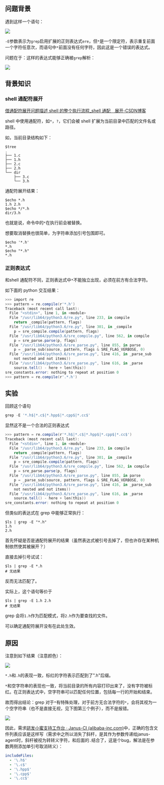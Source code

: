 ## 问题背景
遇到这样一个语句：

![](https://intranetproxy.alipay.com/skylark/lark/0/2024/png/140156364/1725592698827-6ce4f02b-dfc7-430c-96c6-dfde08a7573c.png)

`-E`参数表示为`grep`启用扩展的正则表达式`ere`，但`*`是一个限定符，表示重复前面一个字符任意次，而语句中`*`前面没有任何字符，因此这是一个错误的表达式。

问题在于：这样的表达式能够正确被`grep`解析：

![](https://intranetproxy.alipay.com/skylark/lark/0/2024/png/140156364/1725592913895-21210811-cb8e-4abb-949a-120f4fe5c96c.png)

## 背景知识
### shell 通配符展开
[借通配符展开问题描述 shell 的整个执行流程_shell 通配　展开-CSDN博客](https://blog.csdn.net/Longyu_wlz/article/details/108026979)

shell 中使用通配符，如`*`，`?`，它们会被 shell 扩展为当前目录中匹配的文件名或路径。

如，当前目录结构如下：

```shell
$tree
.
├── 1.c
├── 1.h
├── 2.c
├── 2.h
└── dir
    ├── 3.c
    └── 3.h
```

通配符展开结果：

```shell
$echo *.h
1.h 2.h
$echo */*.h
dir/3.h
```

也就是说，命令中的`*`在执行前会被替换。

想要取消替换也很简单，为字符串添加引号包围即可。

```shell
$echo '*.h'
*.h
$echo "*.h"
*.h
```

### 正则表达式
和shell 通配符不同，正则表达式中`*`不能独立出现，必须在前方有合法字符。

如下面的 python 交互结果：

```powershell
>>> import re
>>> pattern = re.compile(r'*.h')
Traceback (most recent call last):
  File "<stdin>", line 1, in <module>
  File "/usr/lib64/python3.6/re.py", line 233, in compile
    return _compile(pattern, flags)
  File "/usr/lib64/python3.6/re.py", line 301, in _compile
    p = sre_compile.compile(pattern, flags)
  File "/usr/lib64/python3.6/sre_compile.py", line 562, in compile
    p = sre_parse.parse(p, flags)
  File "/usr/lib64/python3.6/sre_parse.py", line 855, in parse
    p = _parse_sub(source, pattern, flags & SRE_FLAG_VERBOSE, 0)
  File "/usr/lib64/python3.6/sre_parse.py", line 416, in _parse_sub
    not nested and not items))
  File "/usr/lib64/python3.6/sre_parse.py", line 616, in _parse
    source.tell() - here + len(this))
sre_constants.error: nothing to repeat at position 0
>>> pattern = re.compile(r'.*.h')
```

## 实验
回顾这个语句

```powershell
grep -E '*.h$|*.c$|*.hpp$|*.cpp$|*.cc$'
```

显然这不是一个合法的正则表达式

```powershell
>>> pattern = re.compile(r'*.h$|*.c$|*.hpp$|*.cpp$|*.cc$')
Traceback (most recent call last):
  File "<stdin>", line 1, in <module>
  File "/usr/lib64/python3.6/re.py", line 233, in compile
    return _compile(pattern, flags)
  File "/usr/lib64/python3.6/re.py", line 301, in _compile
    p = sre_compile.compile(pattern, flags)
  File "/usr/lib64/python3.6/sre_compile.py", line 562, in compile
    p = sre_parse.parse(p, flags)
  File "/usr/lib64/python3.6/sre_parse.py", line 855, in parse
    p = _parse_sub(source, pattern, flags & SRE_FLAG_VERBOSE, 0)
  File "/usr/lib64/python3.6/sre_parse.py", line 416, in _parse_sub
    not nested and not items))
  File "/usr/lib64/python3.6/sre_parse.py", line 616, in _parse
    source.tell() - here + len(this))
sre_constants.error: nothing to repeat at position 0
```

但类似的表达式在 grep 中能够正常执行：

```shell
$ls | grep -E "*.h"
1.h
2.h
```

首先怀疑是否是通配符展开的结果（虽然表达式被引号去掉了，但也许存在某种机制依然使其被展开？）

直接去掉引号试试：

```shell
$ls | grep -E *.h
# 无结果
```

反而无法匹配了。

实际上，这个语句等价于

```shell
$ls | grep -E 1.h 2.h
# 无结果
```

grep 会将`1.h`作为匹配模式，将`2.h`作为要查找的文件。

可以确定通配符展开没有在此处生效。

## 原因
注意到如下结果（注意颜色）：

![](https://intranetproxy.alipay.com/skylark/lark/0/2024/png/140156364/1725594911202-4e395687-6204-4898-b72f-7fcc2839710e.png)

`*.h`和`.h`的表现一致，标红的字符表示匹配到了".h"后缀。

`*`和空字符串的表现也一致，将当前目录的所有内容打印出来了，没有字符被标红。在正则表达式中，空字符串可以匹配任何位置，包括每一行的开始和结束。

故而得出结论：grep 对于`*`有特殊处理，对于前方无合法字符的`*`，会将其视为一个空字符串（也不是直接无视，见下图第三个例子），而不是报错。

![](https://intranetproxy.alipay.com/skylark/lark/0/2024/png/140156364/1725595322769-43122c20-0cd4-4941-8c75-e81618fc32c2.png)

因此，需求[研发小蜜支持工作台 · Janus-CI (alibaba-inc.com)](https://links.alibaba-inc.com/support/conversation/660b634f5c0314049fb7627e/)中，正确的包含文件列表应该是这样写（需求中之所以消失了斜杆，是其作为参数传递给janus-agent时，斜杆被视为转转义字符，和后面的`.`结合了，这是个bug，解法是在参数两侧添加单引号取消转义）：

```yaml
includeFiles:
  - '\.h$'
  - '\.c$'
  - '\.hpp$'
  - '\.cpp$'
  - '\.cc$'
  
```

